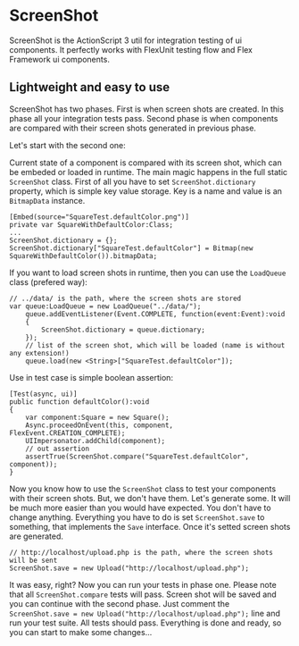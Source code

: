 ScreenShot
==========

ScreenShot is the ActionScript 3 util for integration testing of ui components. It perfectly works with FlexUnit testing flow and Flex Framework ui components.

## Lightweight and easy to use

ScreenShot has two phases. First is when screen shots are created. In this phase all your integration tests pass. Second phase is when components are compared with their screen shots generated in previous phase.

Let's start with the second one:

Current state of a component is compared with its screen shot, which can be embeded or loaded in runtime. The main magic happens in the full static `ScreenShot` class. First of all you have to set `ScreenShot.dictionary` property, which is simple key value storage. Key is a name and value is an `BitmapData` instance.

```as3
[Embed(source="SquareTest.defaultColor.png")]
private var SquareWithDefaultColor:Class;
...
ScreenShot.dictionary = {};
ScreenShot.dictionary["SquareTest.defaultColor"] = Bitmap(new SquareWithDefaultColor()).bitmapData;
```

If you want to load screen shots in runtime, then you can use the `LoadQueue` class (prefered way):

```as3
// ../data/ is the path, where the screen shots are stored
var queue:LoadQueue = new LoadQueue("../data/");
	queue.addEventListener(Event.COMPLETE, function(event:Event):void
	{
		ScreenShot.dictionary = queue.dictionary;
	});
	// list of the screen shot, which will be loaded (name is without any extension!)
	queue.load(new <String>["SquareTest.defaultColor"]);
```

Use in test case is simple boolean assertion:

```as3
[Test(async, ui)]
public function defaultColor():void
{
	var component:Square = new Square();
	Async.proceedOnEvent(this, component, FlexEvent.CREATION_COMPLETE);
    UIImpersonator.addChild(component);
	// out assertion
	assertTrue(ScreenShot.compare("SquareTest.defaultColor", component));
}
```

Now you know how to use the `ScreenShot` class to test your components with their screen shots. But, we don't have them. Let's generate some. It will be much more easier than you would have expected. You don't have to change anything. Everything you have to do is set `ScreenShot.save` to something, that implements the `Save` interface. Once it's setted screen shots are generated.

```as3
// http://localhost/upload.php is the path, where the screen shots will be sent
ScreenShot.save = new Upload("http://localhost/upload.php");
```

It was easy, right? Now you can run your tests in phase one. Please note that all `ScreenShot.compare` tests will pass. Screen shot will be saved and you can continue with the second phase. Just comment the `ScreenShot.save = new Upload("http://localhost/upload.php");` line and run your test suite. All tests should pass. Everything is done and ready, so you can start to make some changes...
